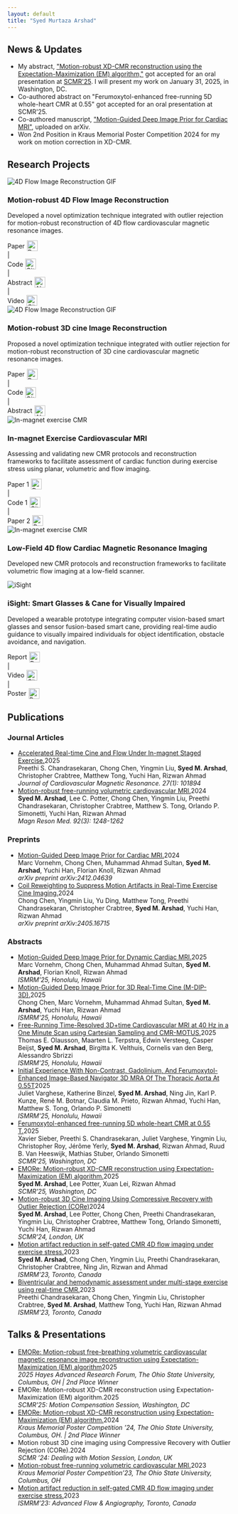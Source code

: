 ```yaml
---
layout: default
title: "Syed Murtaza Arshad"
---
```


<section class="news section-divider">
    <h2>News & Updates</h2>
    <ul>
        <li>My abstract, <a href="/assets/files/SCMR25_Abstract_Arshad.pdf" target="_blank" class="custom-link">"Motion-robust XD-CMR reconstruction using the Expectation-Maximization (EM) algorithm,"</a> got accepted for an oral presentation at <a href="https://scmr.org/event-calendar/welcome-message/#" target="_blank" class="custom-link">SCMR'25</a>. I will present my work on January 31, 2025, in Washington, DC.</li>     <li>Co-authored abstract on "Ferumoxytol-enhanced free-running 5D whole-heart CMR at 0.55" got accepted for an oral presentation at SCMR'25.</li>     
        <li>Co-authored manuscript, <a href="https://arxiv.org/html/2412.04639v1" target="_blank" class="custom-link">"Motion-Guided Deep Image Prior for Cardiac MRI"</a>, uploaded on arXiv.</li>     
        <li>Won 2nd Position in Kraus Memorial Poster Competition 2024 for my work on motion correction in XD-CMR.</li>
    </ul>
</section>


<section class="projects section-divider">
    <h2>Research Projects</h2>
    <div class="project-grid">
        <div class="project">
            <img src="/assets/gifs/4D_flow.gif" alt="4D Flow Image Reconstruction GIF" class="project-img">
                <h3>Motion-robust 4D Flow Image Reconstruction</h3>
            <p>
                Developed a novel optimization technique integrated with outlier rejection for motion-robust reconstruction of 4D flow cardiovascular magnetic resonance images.
            </p>
            <div class="project-links">
                <a href="https://doi.org/10.1002/mrm.30123" target="_blank" class="custom-link" style="text-decoration: none; display: flex; align-items: center; gap: 5px;">
                    Paper <img src="/assets/icons/paper-icon.png" alt="Paper Icon" style="width:24px; height:24px;">
                </a>
                <a>|</a>
                <a href="https://github.com/OSU-MR/motion-robust-CMR" target="_blank" class="custom-link" style="text-decoration: none; display: flex; align-items: center; gap: 5px;">
                    Code <img src="/assets/icons/github-icon.png" alt="GitHub Icon" style="width:24px; height:24px;">
                </a>
                <a>|</a>
                <a href="/assets/files/ISMRM24_Abstract_Arshad.pdf" target="_blank" class="custom-link" style="text-decoration: none; display: flex; align-items: center; gap: 5px;">
                    Abstract <img src="/assets/icons/abstract-icon.png" alt="Abstract Icon" style="width:24px; height:24px;">
                </a>
                <a>|</a>
                <a href="https://buckeyemailosu-my.sharepoint.com/:v:/g/personal/arshad_32_buckeyemail_osu_edu/EVqLUww-rG9OlApDsG8TuzsBVAF3F_PzSFYjzhWEJDptSQ?e=g3iRlf" target="_blank" class="custom-link" style="text-decoration: none; display: flex; align-items: center; gap: 5px;">
                    Video <img src="/assets/icons/video-icon.png" alt="GitHub Icon" style="width:24px; height:24px;">
                </a>
            </div>
        </div>
        <div class="project">
            <img src="/assets/gifs/3D_cine.gif" alt="4D Flow Image Reconstruction GIF" class="project-img">
                <h3>Motion-robust 3D cine Image Reconstruction</h3>
            <p>
                Proposed a novel optimization technique integrated with outlier rejection for motion-robust reconstruction of 3D cine cardiovascular magnetic resonance images.
            </p>
            <div class="project-links">
                <a href="https://doi.org/10.1002/mrm.30123" target="_blank" class="custom-link" style="text-decoration: none; display: flex; align-items: center; gap: 5px;">
                    Paper <img src="/assets/icons/paper-icon.png" alt="Paper Icon" style="width:24px; height:24px;">
                </a>
                <a>|</a>
                <a href="https://github.com/OSU-MR/motion-robust-CMR" target="_blank" class="custom-link" style="text-decoration: none; display: flex; align-items: center; gap: 5px;">
                    Code <img src="/assets/icons/github-icon.png" alt="GitHub Icon" style="width:24px; height:24px;">
                </a>
                <a>|</a>
                <a href="/assets/files/SCMR24_Abstract_Arshad.pdf" target="_blank" class="custom-link" style="text-decoration: none; display: flex; align-items: center; gap: 5px;">
                    Abstract <img src="/assets/icons/abstract-icon.png" alt="Abstract Icon" style="width:24px; height:24px;">
                </a>
            </div>
        </div>
        <div class="project">
            <img src="/assets/gifs/exercise.gif" alt="In-magnet exercise CMR" class="project-img">
                <h3>In-magnet Exercise Cardiovascular MRI</h3>
            <p>
                Assessing and validating new CMR protocols and reconstruction frameworks to facilitate assessment of cardiac function during exercise stress using planar, volumetric and flow imaging.
            </p>
            <div class="project-links">
                <a href="https://doi.org/10.1002/mrm.30123" target="_blank" class="custom-link" style="text-decoration: none; display: flex; align-items: center; gap: 5px;">
                    Paper 1 <img src="/assets/icons/paper-icon.png" alt="Paper Icon" style="width:24px; height:24px;">
                </a>
                <a>|</a>
                <a href="https://github.com/OSU-MR/motion-robust-CMR" target="_blank" class="custom-link" style="text-decoration: none; display: flex; align-items: center; gap: 5px;">
                    Code 1 <img src="/assets/icons/github-icon.png" alt="GitHub Icon" style="width:24px; height:24px;">
                </a>
                <a>|</a>
               <a href="https://arxiv.org/abs/2402.17877" target="_blank" class="custom-link" style="text-decoration: none; display: flex; align-items: center; gap: 5px;">
                    Paper 2 <img src="/assets/icons/paper-icon.png" alt="Paper Icon" style="width:24px; height:24px;">
                </a>
            </div>
        </div>
        <div class="project">
            <img src="/assets/gifs/lowfield.gif" alt="In-magnet exercise CMR" class="project-img">
                <h3>Low-Field 4D flow Cardiac Magnetic Resonance Imaging</h3>
            <p>
                Developed new CMR protocols and reconstruction frameworks to facilitate volumetric flow imaging at a low-field scanner.
            </p>
        </div>
        <div class="project">
            <img src="/assets/gifs/glasses.jpg" alt="iSight" class="project-img">
                <h3>iSight: Smart Glasses & Cane for Visually Impaired</h3>
            <p>
                Developed a wearable prototype integrating computer vision-based smart glasses and sensor fusion-based smart cane, providing real-time audio guidance to visually impaired individuals for object identification, obstacle avoidance, and navigation.
            </p>  
            <div class="project-links">
                <a href="/assets/files/iSight19_Report_Arshad.pdf" target="_blank" class="custom-link" style="text-decoration: none; display: flex; align-items: center; gap: 5px;">
                    Report <img src="/assets/icons/paper-icon.png" alt="Paper Icon" style="width:24px; height:24px;">
                </a>
                <a>|</a>
                <a href="https://youtu.be/wlyYk-eeM3M?si=KScoKaDOfwm34wc_" target="_blank" class="custom-link" style="text-decoration: none; display: flex; align-items: center; gap: 5px;">
                    Video <img src="/assets/icons/video-icon.png" alt="GitHub Icon" style="width:24px; height:24px;">
                </a>
                                <a>|</a>
                <a href="/assets/Posters/Project_iSight_Poster.pdf" target="_blank" class="custom-link" style="text-decoration: none; display: flex; align-items: center; gap: 5px;">
                    Poster <img src="/assets/icons/poster-icon.png" alt="Poster Icon" style="width:24px; height:24px;">
                </a>
            </div>
        </div>
    </div>
</section>

<section class="publications">
<h2>Publications</h2>
<h3>Journal Articles</h3>
<ul class="publication-list">
<li><div class="publication-title"><a href="https://doi.org/10.1016/j.jocmr.2025.101894" target="_blank">Accelerated Real-time Cine and Flow Under In-magnet Staged Exercise.</a><span class="publication-year">2025</span></div><div class="publication-authors">Preethi S. Chandrasekaran, Chong Chen, Yingmin Liu, <strong>Syed M. Arshad</strong>, Christopher Crabtree, Matthew Tong, Yuchi Han, Rizwan Ahmad</div><div class="publication-journal"><em>Journal of Cardiovascular Magnetic Resonance. 27(1): 101894</em></div></li>
<li><div class="publication-title"><a href="https://doi.org/10.1002/mrm.30123" target="_blank">Motion-robust free-running volumetric cardiovascular MRI.</a><span class="publication-year">2024</span></div><div class="publication-authors"><strong>Syed M. Arshad</strong>, Lee C. Potter, Chong Chen, Yingmin Liu, Preethi Chandrasekaran, Christopher Crabtree, Matthew S. Tong, Orlando P. Simonetti, Yuchi Han, Rizwan Ahmad</div><div class="publication-journal"><em>Magn Reson Med. 92(3): 1248-1262</em></div></li>
</ul>
<h3>Preprints</h3>
<ul class="publication-list">
<li><div class="publication-title"><a href="https://arxiv.org/abs/2412.04639" target="_blank">Motion-Guided Deep Image Prior for Cardiac MRI.</a><span class="publication-year">2024</span></div><div class="publication-authors">Marc Vornehm, Chong Chen, Muhammad Ahmad Sultan, <strong>Syed M. Arshad</strong>, Yuchi Han, Florian Knoll, Rizwan Ahmad</div><div class="publication-journal"><em>arXiv preprint arXiv:2412.04639</em></div></li>
<li><div class="publication-title"><a href="https://arxiv.org/abs/2405.16715" target="_blank">Coil Reweighting to Suppress Motion Artifacts in Real-Time Exercise Cine Imaging.</a><span class="publication-year">2024</span></div><div class="publication-authors">Chong Chen, Yingmin Liu, Yu Ding, Matthew Tong, Preethi Chandrasekaran, Christopher Crabtree, <strong>Syed M. Arshad</strong>, Yuchi Han, Rizwan Ahmad</div><div class="publication-journal"><em>arXiv preprint arXiv:2405.16715</em></div></li>
</ul>
<h3>Abstracts</h3>
<ul class="publication-list">
<li><div class="publication-title"><a href="https://submissions.mirasmart.com/ISMRM2025/Handlers/ViewTeaser.ashx?esbpgm=2906_120" target="_blank">Motion-Guided Deep Image Prior for Dynamic Cardiac MRI.</a><span class="publication-year">2025</span></div><div class="publication-authors">Marc Vornehm, Chong Chen, Muhammad Ahmad Sultan, <strong>Syed M. Arshad</strong>, Florian Knoll, Rizwan Ahmad</div><div class="publication-journal"><em>ISMRM'25, Honolulu, Hawaii</em></div></li>
<li><div class="publication-title"><a href="https://submissions.mirasmart.com/ISMRM2025/Handlers/ViewTeaser.ashx?esbpgm=9952_2770" target="_blank">Motion-Guided Deep Image Prior for 3D Real-Time Cine (M-DIP-3D).</a><span class="publication-year">2025</span></div><div class="publication-authors">Chong Chen, Marc Vornehm, Muhammad Ahmad Sultan, <strong>Syed M. Arshad</strong>, Yuchi Han, Rizwan Ahmad</div><div class="publication-journal"><em>ISMRM'25, Honolulu, Hawaii</em></div></li>
<li><div class="publication-title"><a href="https://submissions.mirasmart.com/ISMRM2025/Handlers/ViewTeaser.ashx?esbpgm=37_324" target="_blank">Free-Running Time-Resolved 3D+time Cardiovascular MRI at 40 Hz in a One Minute Scan using Cartesian Sampling and CMR-MOTUS.</a><span class="publication-year">2025</span></div><div class="publication-authors">Thomas E. Olausson, Maarten L. Terpstra, Edwin Versteeg, Casper Beijst, <strong>Syed M. Arshad</strong>, Birgitta K. Velthuis, Cornelis van den Berg, Alessandro Sbrizzi</div><div class="publication-journal"><em>ISMRM'25, Honolulu, Hawaii</em></div></li>
<li><div class="publication-title"><a href="https://submissions.mirasmart.com/ISMRM2025/Handlers/ViewTeaser.ashx?esbpgm=9812_4029" target="_blank">Initial Experience With Non-Contrast, Gadolinium, And Ferumoxytol-Enhanced Image-Based Navigator 3D MRA Of The Thoracic Aorta At 0.55T</a><span class="publication-year">2025</span></div><div class="publication-authors">Juliet Varghese, Katherine Binzel, <strong>Syed M. Arshad</strong>, Ning Jin, Karl P. Kunze, René M. Botnar, Claudia M. Prieto, Rizwan Ahmad, Yuchi Han, Matthew S. Tong, Orlando P. Simonetti</div><div class="publication-journal"><em>ISMRM'25, Honolulu, Hawaii</em></div></li>
<li><div class="publication-title"><a href="https://doi.org/10.1016/j.jocmr.2024.101341" target="_blank">Ferumoxytol-enhanced free-running 5D whole-heart CMR at 0.55 T.</a><span class="publication-year">2025</span></div><div class="publication-authors">Xavier Sieber, Preethi S. Chandrasekaran, Juliet Varghese, Yingmin Liu, Christopher Roy, Jérôme Yerly, <strong>Syed M. Arshad</strong>, Rizwan Ahmad, Ruud B. Van Heeswijk, Mathias Stuber, Orlando Simonetti</div><div class="publication-journal"><em>SCMR'25, Washington, DC</em></div></li>
<li><div class="publication-title"><a href="https://doi.org/10.1016/j.jocmr.2024.101509" target="_blank">EMORe: Motion-robust XD-CMR reconstruction using Expectation-Maximization (EM) algorithm.</a><span class="publication-year">2025</span></div><div class="publication-authors"><strong>Syed M. Arshad</strong>, Lee Potter, Xuan Lei, Rizwan Ahmad</div><div class="publication-journal"><em>SCMR'25, Washington, DC</em></div></li>
<li><div class="publication-title"><a href="https://doi.org/10.1016/j.jocmr.2024.100315" target="_blank">Motion-robust 3D Cine Imaging Using Compressive Recovery with Outlier Rejection (CORe)</a><span class="publication-year">2024</span></div><div class="publication-authors"><strong>Syed M. Arshad</strong>, Lee Potter, Chong Chen, Preethi Chandrasekaran, Yingmin Liu, Christopher Crabtree, Matthew Tong, Orlando Simonetti, Yuchi Han, Rizwan Ahmad</div><div class="publication-journal"><em>SCMR'24, London, UK</em></div></li>
<li><div class="publication-title"><a href="https://archive.ismrm.org/2023/1087.html" target="_blank">Motion artifact reduction in self-gated CMR 4D flow imaging under exercise stress.</a><span class="publication-year">2023</span></div><div class="publication-authors"><strong>Syed M. Arshad</strong>, Chong Chen, Yingmin Liu, Preethi Chandrasekaran, Christopher Crabtree, Ning Jin, Rizwan and Ahmad</div><div class="publication-journal"><em>ISMRM'23, Toronto, Canada</em></div></li>
<li><div class="publication-title"><a href="https://archive.ismrm.org/2023/1078.html" target="_blank">Biventricular and hemodynamic assessment under multi-stage exercise using real-time CMR.</a><span class="publication-year">2023</span></div><div class="publication-authors">Preethi Chandrasekaran, Chong Chen, Yingmin Liu, Christopher Crabtree, <strong>Syed M. Arshad</strong>, Matthew Tong, Yuchi Han, Rizwan Ahmad</div><div class="publication-journal"><em>ISMRM'23, Toronto, Canada</em></div></li>
</ul>
</section>
<section class="talks">
<h2>Talks & Presentations</h2>
<ul class="talk-list">
<li><div class="talk-title"><a href="https://cgs.osu.edu/programs-events/edward-f-hayes-advanced-research-forum/hayes-2025-winners" target="_blank">EMORe: Motion-robust free-breathing volumetric cardiovascular magnetic resonance image reconstruction using Expectation-Maximization (EM) algorithm</a><span class="talk-year">2025</span></div><div class="talk-details"><em>2025 Hayes Advanced Research Forum, The Ohio State University, Columbus, OH | 2nd Place Winner</em></div></li>
<li><div class="talk-title">EMORe: Motion-robust XD-CMR reconstruction using Expectation-Maximization (EM) algorithm.<span class="talk-year">2025</span></div><div class="talk-details"><em>SCMR'25: Motion Compensation Session, Washington, DC</em></div></li>
<li><div class="talk-title"><a href="/assets/files/EMORe_Poster_Arshad_2024.pdf" target="_blank">EMORe: Motion-robust XD-CMR reconstruction using Expectation-Maximization (EM) algorithm.</a><span class="talk-year">2024</span></div><div class="talk-details"><em>Kraus Memorial Poster Competition ’24, The Ohio State University, Columbus, OH. | 2nd Place Winner</em></div></li>
<li><div class="talk-title">Motion robust 3D cine imaging using Compressive Recovery with Outlier Rejection (CORe).<span class="talk-year">2024</span></div><div class="talk-details"><em>SCMR ’24: Dealing with Motion Session, London, UK</em></div></li>
<li><div class="talk-title"><a href="https://buckeyemailosu-my.sharepoint.com/:v:/g/personal/arshad_32_buckeyemail_osu_edu/EQQ-d9V8U1NBsBGK47P0xAwBaYm3k7p5Usy8OVu6gxJvPQ?e=w1fwv6" target="_blank">Motion-robust free-running volumetric cardiovascular MRI.</a><span class="talk-year">2023</span></div><div class="talk-details"><em>Kraus Memorial Poster Competition’23, The Ohio State University, Columbus, OH</em></div></li>
<li><div class="talk-title"><a href="/assets/files/CORe_ISMRM'23_Arshad.MOV" target="_blank">Motion artifact reduction in self-gated CMR 4D flow imaging under exercise stress.</a><span class="talk-year">2023</span></div><div class="talk-details"><em>ISMRM’23: Advanced Flow & Angiography, Toronto, Canada</em></div></li>
</ul>
</section>

